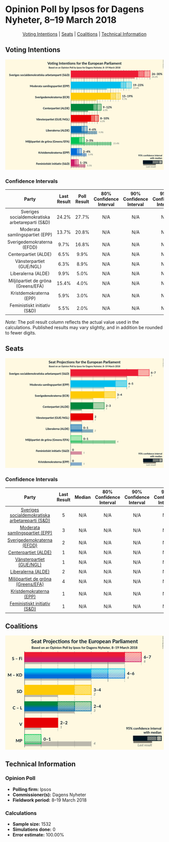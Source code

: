 # Opinion Poll by Ipsos for Dagens Nyheter, 8–19 March 2018

<p align="center"><a href="#voting-intentions">Voting Intentions</a> | <a href="#seats">Seats</a> | <a href="#coalitions">Coalitions</a> | <a href="#technical-information">Technical Information</a></p>

## Voting Intentions

![Graph with voting intentions not yet produced](2018-03-19-Ipsos.png "Voting Intentions")

### Confidence Intervals

| Party | Last Result | Poll Result | 80% Confidence Interval | 90% Confidence Interval | 95% Confidence Interval | 99% Confidence Interval |
|:-----:|:-----------:|:-----------:|:-----------------------:|:-----------------------:|:-----------------------:|:-----------------------:|
| Sveriges socialdemokratiska arbetareparti (S&D) | 24.2% | 27.7% | N/A |N/A |N/A |N/A |
| Moderata samlingspartiet (EPP) | 13.7% | 20.8% | N/A |N/A |N/A |N/A |
| Sverigedemokraterna (EFDD) | 9.7% | 16.8% | N/A |N/A |N/A |N/A |
| Centerpartiet (ALDE) | 6.5% | 9.9% | N/A |N/A |N/A |N/A |
| Vänsterpartiet (GUE/NGL) | 6.3% | 8.9% | N/A |N/A |N/A |N/A |
| Liberalerna (ALDE) | 9.9% | 5.0% | N/A |N/A |N/A |N/A |
| Miljöpartiet de gröna (Greens/EFA) | 15.4% | 4.0% | N/A |N/A |N/A |N/A |
| Kristdemokraterna (EPP) | 5.9% | 3.0% | N/A |N/A |N/A |N/A |
| Feministiskt initiativ (S&D) | 5.5% | 2.0% | N/A |N/A |N/A |N/A |

*Note:* The poll result column reflects the actual value used in the calculations. Published results may vary slightly, and in addition be rounded to fewer digits.

## Seats

![Graph with seats not yet produced](2018-03-19-Ipsos-seats.png "Seats")

### Confidence Intervals

| Party | Last Result | Median | 80% Confidence Interval | 90% Confidence Interval | 95% Confidence Interval | 99% Confidence Interval |
|:-----:|:-----------:|:------:|:-----------------------:|:-----------------------:|:-----------------------:|:-----------------------:|
| <a href="#sveriges-socialdemokratiska-arbetareparti-(s&d)">Sveriges socialdemokratiska arbetareparti (S&D)</a> | 5 | N/A | N/A |N/A |N/A |N/A |
| <a href="#moderata-samlingspartiet-(epp)">Moderata samlingspartiet (EPP)</a> | 3 | N/A | N/A |N/A |N/A |N/A |
| <a href="#sverigedemokraterna-(efdd)">Sverigedemokraterna (EFDD)</a> | 2 | N/A | N/A |N/A |N/A |N/A |
| <a href="#centerpartiet-(alde)">Centerpartiet (ALDE)</a> | 1 | N/A | N/A |N/A |N/A |N/A |
| <a href="#vänsterpartiet-(gue/ngl)">Vänsterpartiet (GUE/NGL)</a> | 1 | N/A | N/A |N/A |N/A |N/A |
| <a href="#liberalerna-(alde)">Liberalerna (ALDE)</a> | 2 | N/A | N/A |N/A |N/A |N/A |
| <a href="#miljöpartiet-de-gröna-(greens/efa)">Miljöpartiet de gröna (Greens/EFA)</a> | 4 | N/A | N/A |N/A |N/A |N/A |
| <a href="#kristdemokraterna-(epp)">Kristdemokraterna (EPP)</a> | 1 | N/A | N/A |N/A |N/A |N/A |
| <a href="#feministiskt-initiativ-(s&d)">Feministiskt initiativ (S&D)</a> | 1 | N/A | N/A |N/A |N/A |N/A |


## Coalitions

![Graph with coalitions seats not yet produced](2018-03-19-Ipsos-coalitions-seats.png "Coalitions Seats")


## Technical Information

### Opinion Poll

+ **Polling firm:** Ipsos
+ **Commissioner(s):** Dagens Nyheter
+ **Fieldwork period:** 8–19 March 2018

### Calculations

+ **Sample size:** 1532
+ **Simulations done:** 0
+ **Error estimate:** 100.00%

